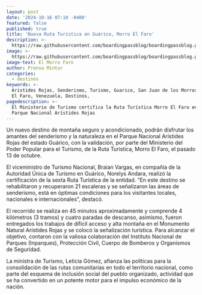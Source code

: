 ```yaml
---
layout: post
date: '2024-10-16 07:10 -0400'
featured: false
published: true
title: 'Nueva Ruta Turística en Guárico, Morro El Faro'
description: >-
  https://raw.githubusercontent.com/boardingpassblog/boardingpassblog.github.io/refs/heads/main/assets/images/Los-Morros.jpg
image: >-
  https://raw.githubusercontent.com/boardingpassblog/boardingpassblog.github.io/refs/heads/main/assets/images/Los-Morros.jpg
image-text: El Morro Faro
author: Prensa Mintur
categories:
  - destinos
keywords: >-
  Aristides Rojas, Senderismo, Turismo, Guarico, San Juan de los Morros, Morro
  El Faro, Venezuela, Destinos, 
pagedescription: >-
  El Ministerio de Turismo certifica la Ruta Turística Morro El Faro en el
  Parque Nacional Arístides Rojas
---
```

Un nuevo destino de montaña seguro y acondicionado, podrán disfrutar los amantes del senderismo y la naturaleza en el Parque Nacional Arístides Rojas del estado Guárico, con la validación, por parte del Ministerio del Poder Popular para el Turismo, de la Ruta Turística, Morro El Faro, el pasado 13 de octubre.

El viceministro de Turismo Nacional, Braian Vargas, en compañía de la Autoridad Única de Turismo en Guárico, Norelys Andara, realizó la certificación de la sexta Ruta Turística de la entidad. “En este destino se rehabilitaron y recuperaron 21 escaleras y se señalizaron las áreas de senderismo, está en óptimas condiciones para los visitantes locales, nacionales e internacionales”, destacó.

El recorrido se realiza en 45 minutos aproximadamente y comprende 4 kilómetros (3 tramos) y cuatro paradas de descanso, asimismo, fueron entregados los trabajos de difícil acceso y alta montaña en el Monumento Natural Arístides Rojas y se colocó la señalización turística. Para alcanzar el objetivo, contaron con la valiosa colaboración del Instituto Nacional de Parques (Inparques), Protección Civil, Cuerpo de Bomberos y Organismos de Seguridad.

La ministra de Turismo, Leticia Gómez, afianza las políticas para la consolidación de las rutas comunitarias en todo el territorio nacional, como parte del esquema de inclusión social del pueblo organizado, actividad que se ha convertido en un potente motor para el impulso económico de la nación.
